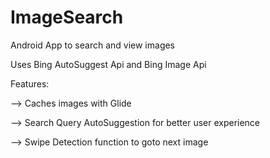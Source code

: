 # ImageSearch
Android App to search and view images

Uses Bing AutoSuggest Api and Bing Image Api

Features:

--> Caches images with Glide

--> Search Query AutoSuggestion for better user experience

--> Swipe Detection function to goto next image
